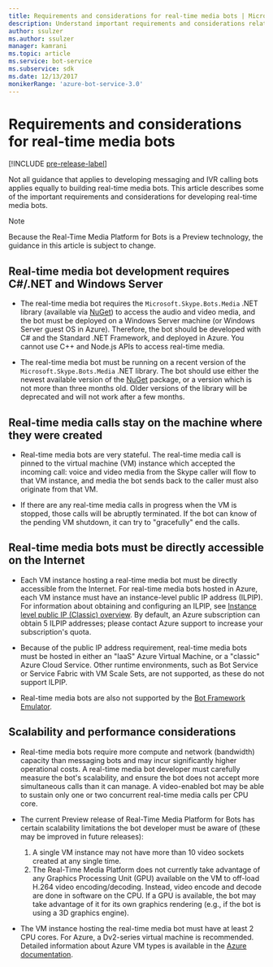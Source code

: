 ```yaml
---
title: Requirements and considerations for real-time media bots | Microsoft Docs
description: Understand important requirements and considerations related to creating real-time media bots for Skype, using the Bot Framework SDK for .NET.
author: ssulzer
ms.author: ssulzer
manager: kamrani
ms.topic: article
ms.service: bot-service
ms.subservice: sdk
ms.date: 12/13/2017
monikerRange: 'azure-bot-service-3.0'
---
```


# Requirements and considerations for real-time media bots

[!INCLUDE [pre-release-label](../includes/pre-release-label-v3.md)]

Not all guidance that applies to developing messaging and IVR calling bots applies equally to building real-time media bots. This article describes some of the important requirements and considerations for developing real-time media bots. 

> [!NOTE]
> Because the Real-Time Media Platform for Bots is a Preview technology, the guidance in this article is subject to change.

## Real-time media bot development requires C#/.NET and Windows Server

- The real-time media bot requires the `Microsoft.Skype.Bots.Media` .NET library (available via <a href="https://www.nuget.org/" target="_blank">NuGet</a>) to access the audio and video media, and the bot must be deployed on a Windows Server machine (or Windows Server guest OS in Azure). Therefore, the bot should be developed with C# and the Standard .NET Framework, and deployed in Azure. You cannot use C++ and Node.js APIs to access real-time media.

- The real-time media bot must be running on a recent version of the `Microsoft.Skype.Bots.Media` .NET library. The bot should use either the newest available version of the <a href="https://www.nuget.org/" target="_blank">NuGet</a> package, or a version which is not more than three months old. Older versions of the library will be deprecated and will not work after a few months.

## Real-time media calls stay on the machine where they were created

- Real-time media bots are very stateful. The real-time media call is pinned to the virtual machine (VM) instance which accepted the incoming call: voice and video media from the Skype caller will flow to that VM instance, and media the bot sends back to the caller must also originate from that VM.

- If there are any real-time media calls in progress when the VM is stopped, those calls will be abruptly terminated. If the bot can know of the pending VM shutdown, it can try to "gracefully" end the calls.

## Real-time media bots must be directly accessible on the Internet

- Each VM instance hosting a real-time media bot must be directly accessible from the Internet. For real-time media bots hosted in Azure, each VM instance must have an instance-level public IP address (ILPIP). For information about obtaining and configuring an ILPIP, see <a href="/azure/virtual-network/virtual-networks-instance-level-public-ip" target="_blank">Instance level public IP (Classic) overview</a>. By default, an Azure subscription can obtain 5 ILPIP addresses; please contact Azure support to increase your subscription's quota.

- Because of the public IP address requirement, real-time media bots must be hosted in either an "IaaS" Azure Virtual Machine, or a "classic" Azure Cloud Service. Other runtime environments, such as Bot Service or Service Fabric with VM Scale Sets, are not supported, as these do not support ILPIP.

- Real-time media bots are also not supported by the [Bot Framework Emulator](../bot-service-debug-emulator.md).

## Scalability and performance considerations

- Real-time media bots require more compute and network (bandwidth) capacity than messaging bots and may incur significantly higher operational costs. A real-time media bot developer must carefully measure the bot's scalability, and ensure the bot does not accept more simultaneous calls than it can manage. A video-enabled bot may be able to sustain only one or two concurrent real-time media calls per CPU core.

- The current Preview release of Real-Time Media Platform for Bots has certain scalability limitations the bot developer must be aware of (these may be improved in future releases): 
  1. A single VM instance may not have more than 10 video sockets created at any single time.
  2. The Real-Time Media Platform does not currently take advantage of any Graphics Processing Unit (GPU) available on the VM to off-load H.264 video encoding/decoding. Instead, video encode and decode are done in software on the CPU. If a GPU is available, the bot may take advantage of it for its own graphics rendering (e.g., if the bot is using a 3D graphics engine).

- The VM instance hosting the real-time media bot must have at least 2 CPU cores. For Azure, a Dv2-series virtual machine is recommended. Detailed information about Azure VM types is available in the <a href="/azure/virtual-machines/windows/sizes-general" target="_blank">Azure documentation</a>. 

